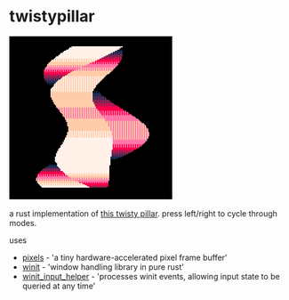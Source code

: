 # twistypillar

![](twistypillar.png)

a rust implementation of [this twisty pillar](https://twitter.com/TRASEVOL_DOG/status/1261302684239499265). press left/right to cycle through modes.

uses

- [pixels](https://github.com/parasyte/pixels) - 'a tiny hardware-accelerated pixel frame buffer'
- [winit](https://github.com/rust-windowing/winit) - 'window handling library in pure rust'
- [winit_input_helper](https://github.com/rukai/winit_input_helper) - 'processes winit events, allowing input state to be queried at any time'
